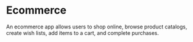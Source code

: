# Ecommerce
An ecommerce app allows users to shop online, browse product catalogs, create wish lists, add items to a cart, and complete purchases.
